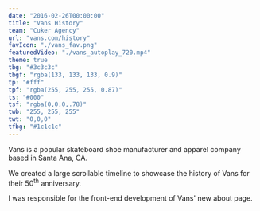 ```yaml
---
date: "2016-02-26T00:00:00"
title: "Vans History"
team: "Cuker Agency"
url: "vans.com/history"
favIcon: "./vans_fav.png"
featuredVideo: "./vans_autoplay_720.mp4"
theme: true
tbg: "#3c3c3c"
tbgf: "rgba(133, 133, 133, 0.9)"
tp: "#fff"
tpf: "rgba(255, 255, 255, 0.87)"
ts: "#000"
tsf: "rgba(0,0,0,.78)"
twb: "255, 255, 255"
twt: "0,0,0"
tfbg: "#1c1c1c"
---
```

Vans is a popular skateboard shoe manufacturer and apparel company based in Santa Ana, CA. 

We created a large scrollable timeline to showcase the history of Vans for their 50<sup>th</sup> anniversary.

I was responsible for the front-end development of Vans' new about page. 

